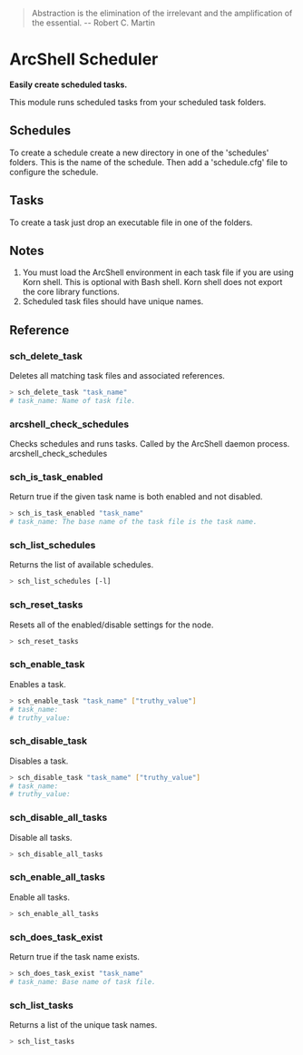 > Abstraction is the elimination of the irrelevant and the amplification of the essential. -- Robert C. Martin

# ArcShell Scheduler

**Easily create scheduled tasks.**

This module runs scheduled tasks from your scheduled task folders.

## Schedules

To create a schedule create a new directory in one of the 'schedules' folders. This is the name of the schedule. Then add a 'schedule.cfg' file to configure the schedule.

## Tasks

To create a task just drop an executable file in one of the folders.

## Notes

1) You must load the ArcShell environment in each task file if you are using Korn shell. This is optional with Bash shell. Korn shell does not export the core library functions.
2) Scheduled task files should have unique names.



## Reference


### sch_delete_task
Deletes all matching task files and associated references.
```bash
> sch_delete_task "task_name"
# task_name: Name of task file.
```

### arcshell_check_schedules
Checks schedules and runs tasks. Called by the ArcShell daemon process.
arcshell_check_schedules

### sch_is_task_enabled
Return true if the given task name is both enabled and not disabled.
```bash
> sch_is_task_enabled "task_name"
# task_name: The base name of the task file is the task name.
```

### sch_list_schedules
Returns the list of available schedules.
```bash
> sch_list_schedules [-l]
```

### sch_reset_tasks
Resets all of the enabled/disable settings for the node.
```bash
> sch_reset_tasks
```

### sch_enable_task
Enables a task.
```bash
> sch_enable_task "task_name" ["truthy_value"]
# task_name:
# truthy_value:
```

### sch_disable_task
Disables a task.
```bash
> sch_disable_task "task_name" ["truthy_value"]
# task_name:
# truthy_value:
```

### sch_disable_all_tasks
Disable all tasks.
```bash
> sch_disable_all_tasks
```

### sch_enable_all_tasks
Enable all tasks.
```bash
> sch_enable_all_tasks
```

### sch_does_task_exist
Return true if the task name exists.
```bash
> sch_does_task_exist "task_name"
# task_name: Base name of task file.
```

### sch_list_tasks
Returns a list of the unique task names.
```bash
> sch_list_tasks
```


